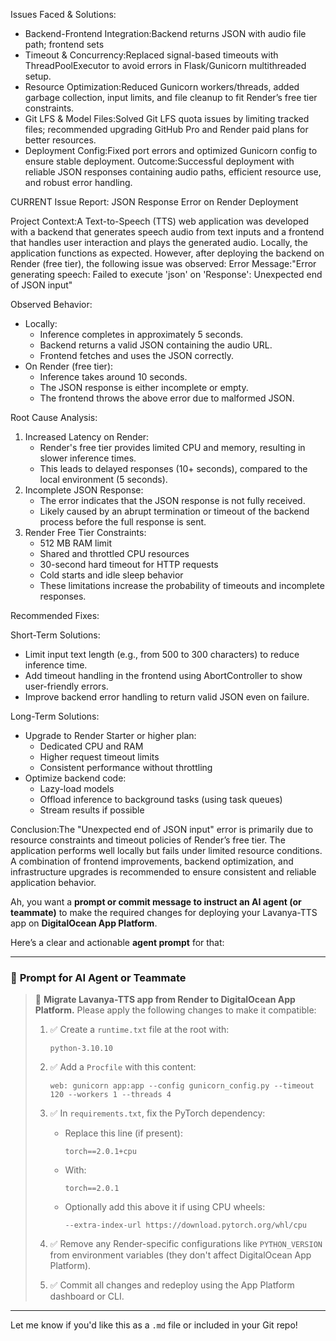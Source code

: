 Issues Faced & Solutions:
* Backend-Frontend Integration:Backend returns JSON with audio file path; frontend sets <audio> source from this. No backend change needed.
* Timeout & Concurrency:Replaced signal-based timeouts with ThreadPoolExecutor to avoid errors in Flask/Gunicorn multithreaded setup.
* Resource Optimization:Reduced Gunicorn workers/threads, added garbage collection, input limits, and file cleanup to fit Render’s free tier constraints.
* Git LFS & Model Files:Solved Git LFS quota issues by limiting tracked files; recommended upgrading GitHub Pro and Render paid plans for better resources.
* Deployment Config:Fixed port errors and optimized Gunicorn config to ensure stable deployment.
Outcome:Successful deployment with reliable JSON responses containing audio paths, efficient resource use, and robust error handling.









CURRENT Issue Report: JSON Response Error on Render Deployment

Project Context:A Text-to-Speech (TTS) web application was developed with a backend that generates speech audio from text inputs and a frontend that handles user interaction and plays the generated audio. Locally, the application functions as expected. However, after deploying the backend on Render (free tier), the following issue was observed:
Error Message:"Error generating speech: Failed to execute 'json' on 'Response': Unexpected end of JSON input"




Observed Behavior:
* Locally:
    * Inference completes in approximately 5 seconds.
    * Backend returns a valid JSON containing the audio URL.
    * Frontend fetches and uses the JSON correctly.
* On Render (free tier):
    * Inference takes around 10 seconds.
    * The JSON response is either incomplete or empty.
    * The frontend throws the above error due to malformed JSON.






Root Cause Analysis:
1. Increased Latency on Render:
    * Render's free tier provides limited CPU and memory, resulting in slower inference times.
    * This leads to delayed responses (10+ seconds), compared to the local environment (5 seconds).
2. Incomplete JSON Response:
    * The error indicates that the JSON response is not fully received.
    * Likely caused by an abrupt termination or timeout of the backend process before the full response is sent.
3. Render Free Tier Constraints:
    * 512 MB RAM limit
    * Shared and throttled CPU resources
    * 30-second hard timeout for HTTP requests
    * Cold starts and idle sleep behavior
    * These limitations increase the probability of timeouts and incomplete responses.







Recommended Fixes:


Short-Term Solutions:
* Limit input text length (e.g., from 500 to 300 characters) to reduce inference time.
* Add timeout handling in the frontend using AbortController to show user-friendly errors.
* Improve backend error handling to return valid JSON even on failure.


Long-Term Solutions:
* Upgrade to Render Starter or higher plan:
    * Dedicated CPU and RAM
    * Higher request timeout limits
    * Consistent performance without throttling
* Optimize backend code:
    * Lazy-load models
    * Offload inference to background tasks (using task queues)
    * Stream results if possible







Conclusion:The "Unexpected end of JSON input" error is primarily due to resource constraints and timeout policies of Render’s free tier. The application performs well locally but fails under limited resource conditions. A combination of frontend improvements, backend optimization, and infrastructure upgrades is recommended to ensure consistent and reliable application behavior.

Ah, you want a **prompt or commit message to instruct an AI agent (or teammate)** to make the required changes for deploying your Lavanya-TTS app on **DigitalOcean App Platform**.

Here’s a clear and actionable **agent prompt** for that:

---

### 🤖 **Prompt for AI Agent or Teammate**

> 🚀 **Migrate Lavanya-TTS app from Render to DigitalOcean App Platform.**
> Please apply the following changes to make it compatible:
>
> 1. ✅ Create a `runtime.txt` file at the root with:
>
>    ```
>    python-3.10.10
>    ```
>
> 2. ✅ Add a `Procfile` with this content:
>
>    ```
>    web: gunicorn app:app --config gunicorn_config.py --timeout 120 --workers 1 --threads 4
>    ```
>
> 3. ✅ In `requirements.txt`, fix the PyTorch dependency:
>
>    * Replace this line (if present):
>
>      ```
>      torch==2.0.1+cpu
>      ```
>    * With:
>
>      ```
>      torch==2.0.1
>      ```
>    * Optionally add this above it if using CPU wheels:
>
>      ```
>      --extra-index-url https://download.pytorch.org/whl/cpu
>      ```
>
> 4. ✅ Remove any Render-specific configurations like `PYTHON_VERSION` from environment variables (they don't affect DigitalOcean App Platform).
>
> 5. ✅ Commit all changes and redeploy using the App Platform dashboard or CLI.

---

Let me know if you'd like this as a `.md` file or included in your Git repo!
